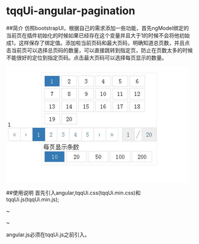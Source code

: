 # tqqUi-angular-pagination
##简介
仿照bootstrapUI，根据自己的需求添加一些功能，首先ngModel绑定的当前页在插件初始化的时候如果已经存在这个变量并且大于1的时候不会将他初始成1，这样保存了绑定值。添加啦当前页码和最大页码，明确知道总页数，并且点击当前页可以选择总页码的数量，可以直接跳转到指定页，防止在页数太多的时候不能很好的定位到指定页码。点击最大页码可以选择每页显示的数量。

![alt text](/001.jpg "Title")

##使用说明
  首先引入angular,tqqUi.css(tqqUi.min.css)和tqqUi.js(tqqUi.min.js);
  
~<link rel="stylesheet" href="dist/tqqUi.min.css">
<script src="dist/angular.min.js"></script>
<script src="dist/tqqUi.min.js"></script>~
angular.js必须在tqqUi.js之前引入。
